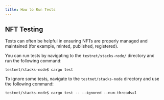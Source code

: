 ```yaml
---
title: How to Run Tests
---
```


## NFT Testing

Tests can often be helpful in ensuring NFTs are properly managed and maintained (for example, minted, published, registered).

You can run tests by navigating to the `testnet/stacks-node/` directory and run the following command:

```
testnet/stacks-node$ cargo test
```

To ignore some tests, navigate to the `testnet/stacks-node` directory and use the following command:

```
testnet/stacks-node$ cargo test -- --ignored --num-threads=1
```